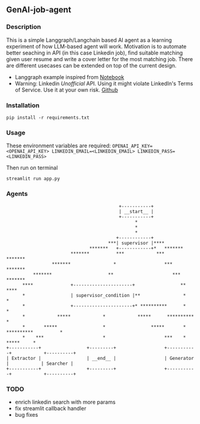 ## GenAI-job-agent

### Description

This is a simple Langgraph/Langchain based AI agent as a learning experiment of how LLM-based agent will work. Motivation is to automate better seaching in API (in this case Linkedin job), find suitable matching given user resume and write a cover letter for the most matching job. There are different usecases can be extended on top of the current design. 

- Langgraph example inspired from [Notebook](https://github.com/langchain-ai/langgraph/blob/main/examples/multi_agent/agent_supervisor.ipynb?ref=blog.langchain.dev)
- Warning: Linkedin *Unofficial* API. Using it might violate LinkedIn's Terms of Service. Use it at your own risk. [Github](https://github.com/tomquirk/linkedin-api)

### Installation

```pip install -r requirements.txt```

### Usage

These environment variables are required:
``OPENAI_API_KEY=<OPENAI_API_KEY>
LINKEDIN_EMAIL=<LINKEDIN_EMAIL>
LINKEDIN_PASS=<LINKEDIN_PASS>``

Then run on terminal

```streamlit run app.py```

### Agents

````
                                          +-----------+                                          
                                          | __start__ |                                          
                                          +-----------+                                          
                                                *                                                
                                                *                                                
                                                *                                                
                                         +------------+                                          
                                      ***| supervisor |****                                      
                               *******   +------------+*   *******                               
                        *******          ***            ***       *******                        
                 *******                *                  ***           *******                 
          *******                     **                      ***               *******          
      ****              +----------------------+                 **                    ****      
      *                 | supervisor_condition |**                *                       *      
      *                 +----------------------+* **********      *                       *      
      *            *****            *            *****      **********                    *      
      *       *****                 *                 *****       *   **********          *      
      *    ***                      *                      ***    *             *****     *      
+-----------+                 +---------+                  +-----------+            +----------+ 
| Extractor |                 | __end__ |                  | Generator |            | Searcher | 
+-----------+                 +---------+                  +-----------+            +----------+ 
````
### TODO
- enrich linkedin search with more params
- fix streamlit callback handler
- bug fixes